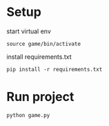 # Setup

start virtual env

```
source game/bin/activate
```

install requirements.txt

```
pip install -r requirements.txt
```

# Run project

```
python game.py
```
